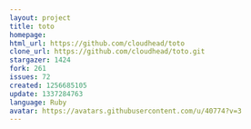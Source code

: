 ```yaml
---
layout: project
title: toto
homepage: 
html_url: https://github.com/cloudhead/toto
clone_url: https://github.com/cloudhead/toto.git
stargazer: 1424
fork: 261
issues: 72
created: 1256685105
update: 1337284763
language: Ruby
avatar: https://avatars.githubusercontent.com/u/40774?v=3
---
```

